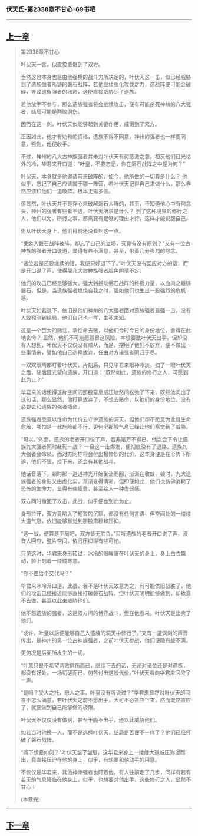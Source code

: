 ### 伏天氏-第2338章不甘心-69书吧

--------
[上一章](./bc54ad8b481ad914e835a9c35d73b3af.md)
--------


>
>
>
>第2338章不甘心
>
>叶伏天一言，似直接威慑到了双方。
>
>当然这也本身也是由他强横的战斗力所决定的，叶伏天这一击，似已经威胁到了遗族强者所铸的磐石战阵，若他继续强化攻伐之力，这战阵便可能会破碎，导致遗族强者的殒命，这便直接威胁到了遗族。
>
>若他放手不参与，那么遗族强者将会继续攻击，便有可能杀死神州的八大强者，结局可能是两败俱伤。
>
>因而在这一刻，叶伏天似能够起到关键作用，威慑到了双方。
>
>正因如此，他才有劝和的资格，遗族不得不同意，神州的强者也一样要同意，否则，他便收手。
>
>不过，神州的八大古神族强者并未对叶伏天有何感激之意，相反他们目光格外的冷，华君来开口道：“叶皇，不要忘记，你在磐石战阵之中是为何？”
>
>叶伏天，本身就是他邀请前来破阵的，如今，他所做的一切算是什么？
>他似乎，忘记了自己应该属于哪一阵营，若叶伏天记得自己来做什么，那么自然应该和他们一道破阵，根本无需多言。
>
>但显然，叶伏天并不是存心来破解磐石大阵的，甚至，不知道他心中有何念头，神州的强者有些看不透，叶伏天所求是什么？
>到了这种境界的修行之人，他们以为，所行之事，都需要有足够的理由才行，这样才能说服自己。
>
>但从叶伏天身上，他们目前还没看到这一点。
>
>“受邀入磐石战阵破阵，却忘了自己的立场，究竟有没有原则？”又有一位古神族的强者开口说道，显得有些不满意，甚至，带着几分强烈的怨念。
>
>“诸位若是还要继续的话，我便只好退下了。”叶伏天没有回应对方的话，而是开口说了声，使得那几大古神族强者脸色阴晴不定。
>
>他们的攻击已经足够强大，强大到撼动磐石战阵的终极力量，以血肉之躯铸磐石，但是，当遗族强者燃烧自我之时，强如他们也生出一股强烈的危机感。
>
>叶伏天如若退下，依旧是他们神州的八大强者面对遗族强者最强一击，没有人敢预测到结局，他们自己也一样，生死未知。
>
>这是一个巨大的赌注，拿性命去赌，以他们今时今日的身份地位，舍得在此地丧命？
>显然，他们不可能愿意冒这风险，本想要激叶伏天出手，但却没有人想到，叶伏天不仅仅没有顺从，而是，摆明了他们不放弃，便不做出一些事情来，譬如他自己选择放弃，任由对方诸强者同归于尽。
>
>一双双眼睛都盯着叶伏天，片刻后，只见华君来眼神冷淡，扫了一眼叶伏天之后，随后目光望向遗族，开口道：“既然如此，遗族的修行之人，可愿到此为止？”
>
>华君来的话使得这片空间的那股窒息威压陡然间松弛了下来，既然他问出了这句话，那么显然，他打算放弃了，不想去赌命，以他们的身份地位，没有必要去和遗族的强者搏命。
>
>遗族强者愿意以性命为代价去守护遗族的洞天，但他们却不愿意为此冒生命危险，哪怕是一丝危险都不行，更何况那股气息已经让他们察觉到了威胁。
>
>“可以。”外面，遗族的老者开口说了声，若非是万不得已，他岂会下令让遗族九大强者同时赴死一战？
>一旦这一击爆发，便彻底没有了退路，遗族九大强者会命陨，而对方同样将会付出极惨烈的代价，这本身便是在形势下所迫，他们不狠，接下来，还会有其他战斗。
>
>他话音落下，顿时那一道道神光开始倒流而回，渐渐在收敛，顿时，九大遗族强者的身影又由虚化实，渐渐变得清晰，但即便如此，他们也仿佛消耗了恐怖的生命力，显得有些疲惫，甚至给人一种虚弱感。
>
>双方同时撤回了攻击，此战，似乎便也到此为止。
>
>身形拉开，双方竟陷入了短暂的沉默，都没有任何言语，但空间处的一缕缕大道气息，依旧能够察觉到那股肃穆和压抑。
>
>“这一战，便算是平局吧，双方皆无胜负。”只听遗族的老者开口说了声，没有人回应，整片空间，依旧压抑得有些可怕。
>
>只见这时，华君来身形转过，冰冷的眼眸落在叶伏天的身上，身上白衣飘动，脸上刻着一缕缕寒意。
>
>“你不要给个交代吗？”
>
>华君来冰冷开口道，此战，若不是叶伏天故意为之，有可能依旧战胜了，他们的攻击已经接近能够直接打破磐石战阵，但叶伏天明明能够做到，却故意不去做，甚至以此来威胁他们。
>
>他不怨遗族的强者，这是双方间的博弈战斗，但在他看来，叶伏天是出卖了他们。
>
>“或许，叶皇以后便能够自己入遗族的洞天中修行了。”又有一道讽刺的声音传出，是神州的另一位古神族强者，之前叶伏天参战，他们便隐有些不满。
>
>更何况是后面所发生的一切。
>
>“叶某只是不希望两败俱伤而已，继续下去的话，无论对诸位还是对遗族，都没有好处，一场切磋而已，何苦付出这般代价。”叶伏天看向华君来回应了一声。
>
>“是吗？受人之托，忠人之事，叶皇没有听说过？”华君来显然对叶伏天的回答不怎么满意，若叶伏天之前不愿出手，大可不必答应下来，然而既然答应了，就要做到自己能够做的极限。
>
>叶伏天不仅仅没有做到，甚至干脆不出手，还以此威胁他们。
>
>如若当时他换一人，而不是选择叶伏天，结局是否便不一样了？他们已经打破了磐石战阵。
>
>“阁下想要如何？”叶伏天皱了皱眉，这华君来身上一缕缕大道威压弥漫而出，竟直接压迫在他的身上，似乎，有想要和他动手的用意。
>
>不仅仅是华君来，其他神州强者也盯着他，有人往前走了几步，同样有若有若无的气息降临在他身上，似乎，也想要对他出手，这些修行之人，显然不甘心！
>
>(本章完)
>
>

--------
[下一章](./ff7acc972d21fe9c7a65ec9d6369e9d6.md)
--------
